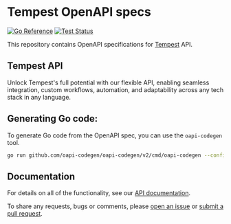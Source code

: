 # Tempest OpenAPI specs

[![Go Reference](https://pkg.go.dev/badge/github.com/tempestdx/openapi)](https://pkg.go.dev/github.com/tempestdx/openapi)
[![Test Status](https://github.com/tempestdx/openapi/actions/workflows/go.yml/badge.svg?branch=main)](https://github.com/tempestdx/openapi/actions/workflows/go.yml?query=branch%3Amain)

This repository contains OpenAPI specifications for [Tempest][tempest] API.

## Tempest API

Unlock Tempest's full potential with our flexible API, enabling seamless
integration, custom workflows, automation, and adaptability across any tech
stack in any language.

## Generating Go code:

To generate Go code from the OpenAPI spec, you can use the `oapi-codegen` tool.

```sh
go run github.com/oapi-codegen/oapi-codegen/v2/cmd/oapi-codegen --config=app/config.yaml app/app.yaml
```

## Documentation

For details on all of the functionality, see our
[API documentation][openapi-docs].

To share any requests, bugs or comments, please [open an issue][issues] or
[submit a pull request][pulls].

[issues]: https://github.com/tempestdx/openapi/issues/new
[pulls]: https://github.com/tempestdx/openapi/pulls
[tempest]: https://tempestdx.com/
[openapi-docs]: https://docs.tempestdx.com/developer/api/overview
